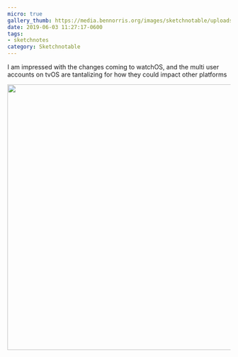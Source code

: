 ```yaml
---
micro: true
gallery_thumb: https://media.bennorris.org/images/sketchnotable/uploads/2019/69fa4355d7.jpg
date: 2019-06-03 11:27:17-0600
tags:
- sketchnotes
category: Sketchnotable
---
```


I am impressed with the changes coming to watchOS, and the multi user accounts on tvOS are tantalizing for how they could impact other platforms

<img src="https://media.bennorris.org/images/sketchnotable/uploads/2019/69fa4355d7.jpg" width="600" height="600" alt="" />